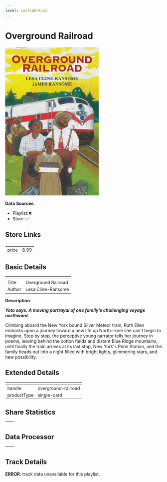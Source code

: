 ```yaml
---
level: confidential
---
```

# Overground Railroad

![card_[3WEnN].png](../../img/cards/card_[3WEnN].png)

**Data Sources**: 

- Playlist:❌
- Store: ✅


## Store Links

| <!-- --> | <!-- --> |
| - | - |
| price | 8.99 |


## Basic Details

| <!-- --> | <!-- --> |
| - | - |
| Title | Overground Railroad |
| Author | Lesa Cline-Ransome |

**Description**:

_**Yoto says: A moving portrayal of one family’s challenging voyage northward.**_

Climbing aboard the New York bound Silver Meteor train, Ruth Ellen embarks upon a journey toward a new life up North—one she can't begin to imagine. Stop by stop, the perceptive young narrator tells her journey in poems, leaving behind the cotton fields and distant Blue Ridge mountains, until finally the train arrives at its last stop, New York's Penn Station, and the family heads out into a night filled with bright lights, glimmering stars, and new possibility.


## Extended Details

| <!-- --> | <!-- --> |
| - | - |
| handle | overground-railroad |
| productType | single-card |


## Share Statistics

| <!-- --> | <!-- --> |
| - | - |


## Data Processor

| <!-- --> | <!-- --> |
| - | - |


## Track Details

**ERROR**: track data unavailable for this playlist.
